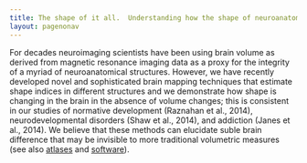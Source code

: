 ```yaml
---
title: The shape of it all.  Understanding how the shape of neuroanatomical structures is relevant and implicated in healthy development and neuropsychiatric disorders
layout: pagenonav
---
```

For decades neuroimaging scientists have been using brain volume as derived from magnetic resonance imaging data as a proxy for the integrity of a myriad of neuroanatomical structures.
However, we have recently developed novel and sophisticated brain mapping techniques that estimate shape indices in different structures and we demonstrate how shape is changing in the brain in the absence of volume changes; this is consistent in our studies of normative development (Raznahan et al., 2014), neurodevelopmental disorders (Shaw et al., 2014), and addiction (Janes et al., 2014).
We believe that these methods can elucidate suble brain difference that may be invisible to more traditional volumetric measures (see also [atlases](/atlases) and [software](/software)).
